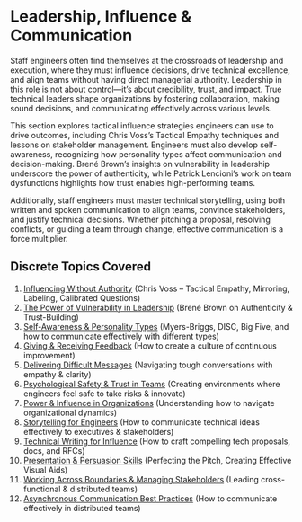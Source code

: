 # Leadership, Influence & Communication

Staff engineers often find themselves at the crossroads of leadership and execution, where they must influence decisions, drive technical excellence, and align teams without having direct managerial authority. Leadership in this role is not about control—it’s about credibility, trust, and impact. True technical leaders shape organizations by fostering collaboration, making sound decisions, and communicating effectively across various levels.

This section explores tactical influence strategies engineers can use to drive outcomes, including Chris Voss’s Tactical Empathy techniques and lessons on stakeholder management. Engineers must also develop self-awareness, recognizing how personality types affect communication and decision-making. Brené Brown’s insights on vulnerability in leadership underscore the power of authenticity, while Patrick Lencioni’s work on team dysfunctions highlights how trust enables high-performing teams.

Additionally, staff engineers must master technical storytelling, using both written and spoken communication to align teams, convince stakeholders, and justify technical decisions. Whether pitching a proposal, resolving conflicts, or guiding a team through change, effective communication is a force multiplier.

## Discrete Topics Covered

1. [Influencing Without Authority](influencing-without-authority.md) (Chris Voss – Tactical Empathy, Mirroring, Labeling, Calibrated Questions) 
2. [The Power of Vulnerability in Leadership](vulnerability-leadership.md) (Brené Brown on Authenticity & Trust-Building)  
3. [Self-Awareness & Personality Types](self-awareness-personality-types.md) (Myers-Briggs, DISC, Big Five, and how to communicate effectively with different types)  
4. [Giving & Receiving Feedback](giving-receiving-feedback.md) (How to create a culture of continuous improvement)  
5. [Delivering Difficult Messages](delivering-difficult-messages.md) (Navigating tough conversations with empathy & clarity)  
6. [Psychological Safety & Trust in Teams](psychological-safety-trust.md) (Creating environments where engineers feel safe to take risks & innovate)  
7. [Power & Influence in Organizations](power-influence-organizations.md) (Understanding how to navigate organizational dynamics)  
8. [Storytelling for Engineers](storytelling-for-engineers.md) (How to communicate technical ideas effectively to executives & stakeholders)  
9. [Technical Writing for Influence](technical-writing-for-influence.md) (How to craft compelling tech proposals, docs, and RFCs)  
10. [Presentation & Persuasion Skills](presentation-persuasion-skills.md) (Perfecting the Pitch, Creating Effective Visual Aids)  
11. [Working Across Boundaries & Managing Stakeholders](working-across-boundaries.md) (Leading cross-functional & distributed teams)  
12. [Asynchronous Communication Best Practices](async-communication.md) (How to communicate effectively in distributed teams)
